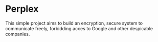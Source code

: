 # Perplex
This simple project aims to build an encryption, secure system to communicate freely, forbidding acces to Google and other
despicable companies.
